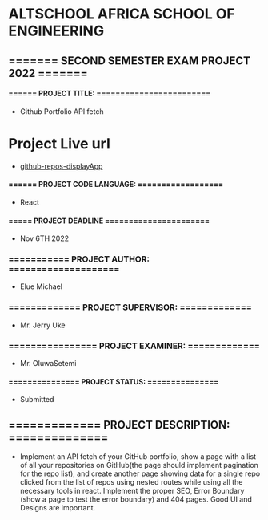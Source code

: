 # ALTSCHOOL AFRICA SCHOOL OF ENGINEERING
## ======= SECOND SEMESTER EXAM PROJECT 2022 =======
#### ====== PROJECT TITLE:  ========================
 * Github Portfolio API fetch
 
 # Project Live url
* [github-repos-displayApp](https://github-repos-display.vercel.app/)
 
 
#### ====== PROJECT CODE LANGUAGE: ==================
 * React
#### ===== PROJECT DEADLINE   ======================
 * Nov 6TH 2022
### =========== PROJECT AUTHOR: ====================
 - Elue Michael
### =============  PROJECT SUPERVISOR: =============
 - Mr. Jerry Uke
### ================ PROJECT EXAMINER: =============
 - Mr. OluwaSetemi
#### =============== PROJECT STATUS: ===============
* Submitted
## ============= PROJECT DESCRIPTION: ==============
* Implement an API fetch of your GitHub portfolio, show a page with a list of all your repositories on GitHub(the page should implement pagination for the repo list), and create another page showing data for a single repo clicked from the list of repos using nested routes while using all the necessary tools in react. Implement the proper SEO, Error Boundary (show a page to test the error boundary) and 404 pages. Good UI and Designs are important.
